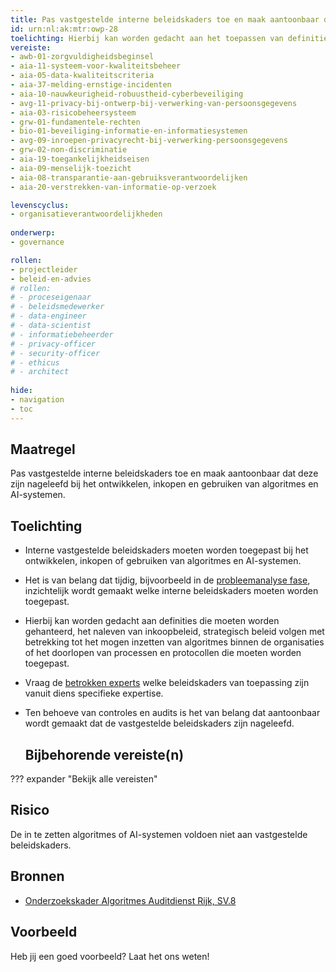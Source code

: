 ```yaml
---
title: Pas vastgestelde interne beleidskaders toe en maak aantoonbaar dat deze zijn nageleefd bij het ontwikkelen, inkopen en gebruiken van algoritmes. 
id: urn:nl:ak:mtr:owp-28
toelichting: Hierbij kan worden gedacht aan het toepassen van definities, procedures, protocollen die van toepassing zijn binnen de organisatie. 
vereiste:
- awb-01-zorgvuldigheidsbeginsel
- aia-11-systeem-voor-kwaliteitsbeheer
- aia-05-data-kwaliteitscriteria
- aia-37-melding-ernstige-incidenten
- aia-10-nauwkeurigheid-robuustheid-cyberbeveiliging
- avg-11-privacy-bij-ontwerp-bij-verwerking-van-persoonsgegevens
- aia-03-risicobeheersysteem
- grw-01-fundamentele-rechten
- bio-01-beveiliging-informatie-en-informatiesystemen
- avg-09-inroepen-privacyrecht-bij-verwerking-persoonsgegevens
- grw-02-non-discriminatie
- aia-19-toegankelijkheidseisen
- aia-09-menselijk-toezicht
- aia-08-transparantie-aan-gebruiksverantwoordelijken
- aia-20-verstrekken-van-informatie-op-verzoek

levenscyclus:
- organisatieverantwoordelijkheden
  
onderwerp:
- governance

rollen:
- projectleider
- beleid-en-advies
# rollen:
# - proceseigenaar
# - beleidsmedewerker
# - data-engineer
# - data-scientist
# - informatiebeheerder
# - privacy-officer
# - security-officer
# - ethicus
# - architect
  
hide:
- navigation
- toc
---
```


<!-- tags -->

## Maatregel

 Pas vastgestelde interne beleidskaders toe en maak aantoonbaar dat deze zijn nageleefd bij het ontwikkelen, inkopen en gebruiken van algoritmes en AI-systemen.

## Toelichting
- Interne vastgestelde beleidskaders moeten worden toegepast bij het ontwikkelen, inkopen of gebruiken van algoritmes en AI-systemen.
- Het is van belang dat tijdig, bijvoorbeeld in de [probleemanalyse fase](../../levenscyclus/probleemanalyse.md), inzichtelijk wordt gemaakt welke interne beleidskaders moeten worden toegepast.
- Hierbij kan worden gedacht aan definities die moeten worden gehanteerd, het naleven van inkoopbeleid, strategisch beleid volgen met betrekking tot het mogen inzetten van algoritmes binnen de organisaties of het doorlopen van processen en protocollen die moeten worden toegepast.
- Vraag de [betrokken experts](1-pba-04-betrek-belanghebbenden.md) welke beleidskaders van toepassing zijn vanuit diens specifieke expertise. 
- Ten behoeve van controles en audits is het van belang dat aantoonbaar wordt gemaakt dat de vastgestelde beleidskaders zijn nageleefd. 
  
  ## Bijbehorende vereiste(n)
??? expander "Bekijk alle vereisten"
    <!-- list_vereisten_on_maatregelen_page -->

## Risico
De in te zetten algoritmes of AI-systemen voldoen niet aan vastgestelde beleidskaders. 

## Bronnen

- [Onderzoekskader Algoritmes Auditdienst Rijk, SV.8](https://www.rijksoverheid.nl/documenten/rapporten/2023/07/11/onderzoekskader-algoritmes-adr-2023)

## Voorbeeld

Heb jij een goed voorbeeld? Laat het ons weten!
